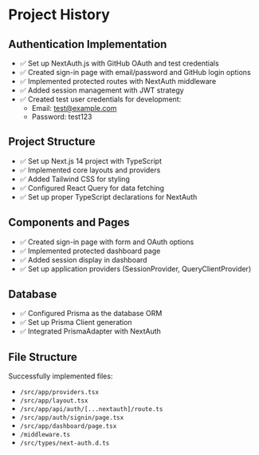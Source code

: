 # Project History

## Authentication Implementation
- ✅ Set up NextAuth.js with GitHub OAuth and test credentials
- ✅ Created sign-in page with email/password and GitHub login options
- ✅ Implemented protected routes with NextAuth middleware
- ✅ Added session management with JWT strategy
- ✅ Created test user credentials for development:
  - Email: test@example.com
  - Password: test123

## Project Structure
- ✅ Set up Next.js 14 project with TypeScript
- ✅ Implemented core layouts and providers
- ✅ Added Tailwind CSS for styling
- ✅ Configured React Query for data fetching
- ✅ Set up proper TypeScript declarations for NextAuth

## Components and Pages
- ✅ Created sign-in page with form and OAuth options
- ✅ Implemented protected dashboard page
- ✅ Added session display in dashboard
- ✅ Set up application providers (SessionProvider, QueryClientProvider)

## Database
- ✅ Configured Prisma as the database ORM
- ✅ Set up Prisma Client generation
- ✅ Integrated PrismaAdapter with NextAuth

## File Structure
Successfully implemented files:
- `/src/app/providers.tsx`
- `/src/app/layout.tsx`
- `/src/app/api/auth/[...nextauth]/route.ts`
- `/src/app/auth/signin/page.tsx`
- `/src/app/dashboard/page.tsx`
- `/middleware.ts`
- `/src/types/next-auth.d.ts` 